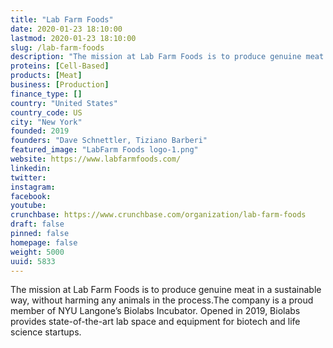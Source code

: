 ```yaml
---
title: "Lab Farm Foods"
date: 2020-01-23 18:10:00
lastmod: 2020-01-23 18:10:00
slug: /lab-farm-foods
description: "The mission at Lab Farm Foods is to produce genuine meat in a sustainable way, without harming any animals in the&nbsp;process.The company is a proud member of NYU Langone’s Biolabs Incubator. Opened in 2019, Biolabs provides state-of-the-art lab space and equipment for biotech and life science&nbsp;startups."
proteins: [Cell-Based]
products: [Meat]
business: [Production]
finance_type: []
country: "United States"
country_code: US
city: "New York"
founded: 2019
founders: "Dave Schnettler, Tiziano Barberi"
featured_image: "LabFarm Foods logo-1.png"
website: https://www.labfarmfoods.com/
linkedin: 
twitter: 
instagram: 
facebook: 
youtube: 
crunchbase: https://www.crunchbase.com/organization/lab-farm-foods
draft: false
pinned: false
homepage: false
weight: 5000
uuid: 5833
---
```

The mission at Lab Farm Foods is to produce genuine meat in a sustainable way, without harming any animals in the&nbsp;process.The company is a proud member of NYU Langone’s Biolabs Incubator. Opened in 2019, Biolabs provides state-of-the-art lab space and equipment for biotech and life science&nbsp;startups.
